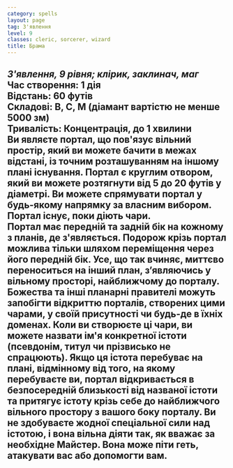 ```yaml
---
category: spells
layout: page
tag: З'явлення
level: 9
classes: cleric, sorcerer, wizard
title: Брама
---
```


_З'явлення, 9 рівня; клірик, заклинач, маг_    
**Час створення:** 1 дія    
**Відстань:** 60 футів    
**Складові:** В, С, М (діамант вартістю не менше 5000 зм)    
**Тривалість:** Концентрація, до 1 хвилини    
Ви являєте портал, що пов'язує вільний простір, який ви можете бачити в межах відстані, із точним розташуванням на іншому плані існування. Портал є круглим отвором, який ви можете розтягнути від 5 до 20 футів у діаметрі. Ви можете спрямувати портал у будь-якому напрямку за власним вибором. Портал існує, поки діють чари.    
Портал має передній та задній бік на кожному з планів, де з'являється. Подорож крізь портал можлива тільки шляхом переміщення через його передній бік. Усе, що так вчиняє, миттєво переноситься на інший план, з’являючись у вільному просторі, найближчому до порталу.    
Божества та інші планарні правителі можуть запобігти відкриттю порталів, створених цими чарами, у своїй присутності чи будь-де в їхніх доменах.
Коли ви створюєте ці чари, ви можете назвати ім'я конкретної істоти (псевдонім, титул чи прізвисько не спрацюють). Якщо ця істота перебуває на плані, відмінному від того, на якому перебуваєте ви, портал відкривається в безпосередній близькості від названої істоти та притягує істоту крізь себе до найближчого вільного простору з вашого боку порталу. Ви не здобуваєте жодної спеціальної сили над істотою, і вона вільна діяти так, як вважає за необхідне Майстер. Вона може піти геть, атакувати вас або допомогти вам.
---
